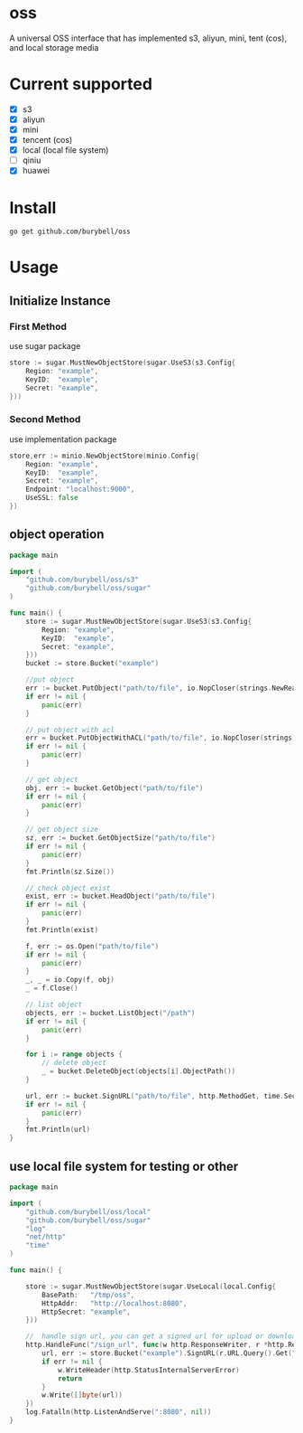 # oss

A universal OSS interface that has implemented s3, aliyun, mini, tent (cos), and local storage media

# Current supported

- [x] s3
- [x] aliyun
- [x] mini
- [x] tencent (cos)
- [x] local (local file system)
- [ ] qiniu
- [x] huawei

# Install

```shell
go get github.com/burybell/oss
```

# Usage
## Initialize Instance
### First Method
use sugar package
```go
store := sugar.MustNewObjectStore(sugar.UseS3(s3.Config{
    Region: "example",
    KeyID:  "example",
    Secret: "example",
}))
```

### Second Method
use implementation package
```go
store,err := minio.NewObjectStore(minio.Config{
    Region: "example",
    KeyID:  "example",
    Secret: "example",
    Endpoint: "localhost:9000",
    UseSSL: false
})
```

## object operation
```go
package main

import (
	"github.com/burybell/oss/s3"
	"github.com/burybell/oss/sugar"
)

func main() {
	store := sugar.MustNewObjectStore(sugar.UseS3(s3.Config{
		Region: "example",
		KeyID:  "example",
		Secret: "example",
	}))
	bucket := store.Bucket("example")

	//put object
	err := bucket.PutObject("path/to/file", io.NopCloser(strings.NewReader("some data")))
	if err != nil {
		panic(err)
	}

	// put object with acl
	err = bucket.PutObjectWithACL("path/to/file", io.NopCloser(strings.NewReader("some data")), store.ACLEnum().PublicRead())
	if err != nil {
		panic(err)
	}

	// get object
	obj, err := bucket.GetObject("path/to/file")
	if err != nil {
		panic(err)
	}

	// get object size
	sz, err := bucket.GetObjectSize("path/to/file")
	if err != nil {
		panic(err)
	}
	fmt.Println(sz.Size())

	// check object exist
	exist, err := bucket.HeadObject("path/to/file")
	if err != nil {
		panic(err)
	}
	fmt.Println(exist)

	f, err := os.Open("path/to/file")
	if err != nil {
		panic(err)
	}
	_, _ = io.Copy(f, obj)
	_ = f.Close()

	// list object
	objects, err := bucket.ListObject("/path")
	if err != nil {
		panic(err)
	}

	for i := range objects {
		// delete object
		_ = bucket.DeleteObject(objects[i].ObjectPath())
	}

	url, err := bucket.SignURL("path/to/file", http.MethodGet, time.Second*100)
	if err != nil {
		panic(err)
	}
	fmt.Println(url)
}

```

## use local file system for testing or other
```go
package main

import (
	"github.com/burybell/oss/local"
	"github.com/burybell/oss/sugar"
	"log"
	"net/http"
	"time"
)

func main() {

	store := sugar.MustNewObjectStore(sugar.UseLocal(local.Config{
		BasePath:   "/tmp/oss",
		HttpAddr:   "http://localhost:8080",
		HttpSecret: "example",
	}))

	//  handle sign url, you can get a signed url for upload or download
	http.HandleFunc("/sign_url", func(w http.ResponseWriter, r *http.Request) {
		url, err := store.Bucket("example").SignURL(r.URL.Query().Get("path"), r.Method, time.Second*1000)
		if err != nil {
			w.WriteHeader(http.StatusInternalServerError)
			return
		}
		w.Write([]byte(url))
	})
	log.Fatalln(http.ListenAndServe(":8080", nil))
}
```